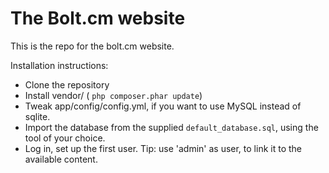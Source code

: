 The Bolt.cm website
===================

This is the repo for the bolt.cm website. 

Installation instructions: 

- Clone the repository
- Install vendor/ ( `php composer.phar update`)
- Tweak app/config/config.yml, if you want to use MySQL instead of sqlite. 
- Import the database from the supplied `default_database.sql`, using the tool of your choice.
- Log in, set up the first user. Tip: use 'admin' as user, to link it to the available content. 


